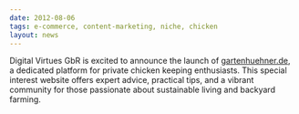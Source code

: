 ```yaml
---
date: 2012-08-06
tags: e-commerce, content-marketing, niche, chicken
layout: news
---
```


Digital Virtues GbR is excited to announce the launch of [gartenhuehner.de](https://web.archive.org/web/20120806020154/http://gartenhuehner.de/), a dedicated platform for private chicken keeping enthusiasts. This special interest website offers expert advice, practical tips, and a vibrant community for those passionate about sustainable living and backyard farming.
